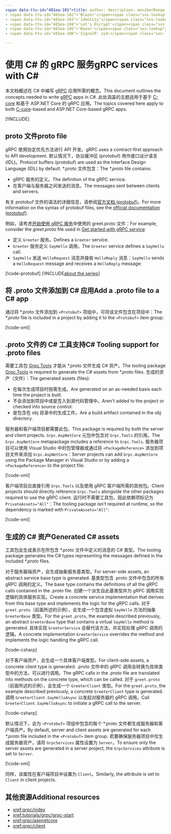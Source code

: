 ```yaml
---
<span data-ttu-id="481ea-101">title: author: description: monikerRange: ms.author: ms.date: no-loc:</span><span class="sxs-lookup"><span data-stu-id="481ea-101">title: author: description: monikerRange: ms.author: ms.date: no-loc:</span></span>
- <span data-ttu-id="481ea-102">'Blazor'</span><span class="sxs-lookup"><span data-stu-id="481ea-102">'Blazor'</span></span>
- <span data-ttu-id="481ea-103">'Identity'</span><span class="sxs-lookup"><span data-stu-id="481ea-103">'Identity'</span></span>
- <span data-ttu-id="481ea-104">'Let's Encrypt'</span><span class="sxs-lookup"><span data-stu-id="481ea-104">'Let's Encrypt'</span></span>
- <span data-ttu-id="481ea-105">'Razor'</span><span class="sxs-lookup"><span data-stu-id="481ea-105">'Razor'</span></span>
- <span data-ttu-id="481ea-106">'SignalR' uid:</span><span class="sxs-lookup"><span data-stu-id="481ea-106">'SignalR' uid:</span></span> 

---
```

# <a name="grpc-services-with-c"></a><span data-ttu-id="481ea-107">使用 C\# 的 gRPC 服务</span><span class="sxs-lookup"><span data-stu-id="481ea-107">gRPC services with C\#</span></span>

<span data-ttu-id="481ea-108">本文档概述在 C# 中编写 [gRPC](https://grpc.io/docs/guides/) 应用所需的概念。</span><span class="sxs-lookup"><span data-stu-id="481ea-108">This document outlines the concepts needed to write [gRPC](https://grpc.io/docs/guides/) apps in C#.</span></span> <span data-ttu-id="481ea-109">此处涵盖的主题适用于基于 [C-core](https://grpc.io/blog/grpc-stacks) 和基于 ASP.NET Core 的 gRPC 应用。</span><span class="sxs-lookup"><span data-stu-id="481ea-109">The topics covered here apply to both [C-core](https://grpc.io/blog/grpc-stacks)-based and ASP.NET Core-based gRPC apps.</span></span>

[!INCLUDE[](~/includes/gRPCazure.md)]

## <a name="proto-file"></a><span data-ttu-id="481ea-110">proto 文件</span><span class="sxs-lookup"><span data-stu-id="481ea-110">proto file</span></span>

<span data-ttu-id="481ea-111">gRPC 使用协定优先方法进行 API 开发。</span><span class="sxs-lookup"><span data-stu-id="481ea-111">gRPC uses a contract-first approach to API development.</span></span> <span data-ttu-id="481ea-112">默认情况下，协议缓冲区 (protobuf) 用作接口设计语言 (IDL)。</span><span class="sxs-lookup"><span data-stu-id="481ea-112">Protocol buffers (protobuf) are used as the Interface Design Language (IDL) by default.</span></span> <span data-ttu-id="481ea-113">\*.proto 文件包含：</span><span class="sxs-lookup"><span data-stu-id="481ea-113">The *\*.proto* file contains:</span></span>

* <span data-ttu-id="481ea-114">gRPC 服务的定义。</span><span class="sxs-lookup"><span data-stu-id="481ea-114">The definition of the gRPC service.</span></span>
* <span data-ttu-id="481ea-115">在客户端与服务器之间发送的消息。</span><span class="sxs-lookup"><span data-stu-id="481ea-115">The messages sent between clients and servers.</span></span>

<span data-ttu-id="481ea-116">有关 protobuf 文件的语法的详细信息，请参阅[官方文档 (protobuf)](https://developers.google.com/protocol-buffers/docs/proto3)。</span><span class="sxs-lookup"><span data-stu-id="481ea-116">For more information on the syntax of protobuf files, see the [official documentation (protobuf)](https://developers.google.com/protocol-buffers/docs/proto3).</span></span>

<span data-ttu-id="481ea-117">例如，请考虑[开始使用 gRPC 服务](xref:tutorials/grpc/grpc-start)中使用的 greet.proto 文件：</span><span class="sxs-lookup"><span data-stu-id="481ea-117">For example, consider the *greet.proto* file used in [Get started with gRPC service](xref:tutorials/grpc/grpc-start):</span></span>

* <span data-ttu-id="481ea-118">定义 `Greeter` 服务。</span><span class="sxs-lookup"><span data-stu-id="481ea-118">Defines a `Greeter` service.</span></span>
* <span data-ttu-id="481ea-119">`Greeter` 服务定义 `SayHello` 调用。</span><span class="sxs-lookup"><span data-stu-id="481ea-119">The `Greeter` service defines a `SayHello` call.</span></span>
* <span data-ttu-id="481ea-120">`SayHello` 发送 `HelloRequest` 消息并接收 `HelloReply` 消息：</span><span class="sxs-lookup"><span data-stu-id="481ea-120">`SayHello` sends a `HelloRequest` message and receives a `HelloReply` message:</span></span>

[!code-protobuf[](~/tutorials/grpc/grpc-start/sample/GrpcGreeter/Protos/greet.proto)]
[!INCLUDE[about the series](~/includes/code-comments-loc.md)]

## <a name="add-a-proto-file-to-a-c-app"></a><span data-ttu-id="481ea-121">将 .proto 文件添加到 C\# 应用</span><span class="sxs-lookup"><span data-stu-id="481ea-121">Add a .proto file to a C\# app</span></span>

<span data-ttu-id="481ea-122">通过将 \*.proto 文件添加到 `<Protobuf>` 项组中，可将该文件包含在项目中：</span><span class="sxs-lookup"><span data-stu-id="481ea-122">The *\*.proto* file is included in a project by adding it to the `<Protobuf>` item group:</span></span>

[!code-xml[](~/tutorials/grpc/grpc-start/sample/GrpcGreeter/GrpcGreeter.csproj?highlight=2&range=7-9)]

## <a name="c-tooling-support-for-proto-files"></a><span data-ttu-id="481ea-123">.proto 文件的 C# 工具支持</span><span class="sxs-lookup"><span data-stu-id="481ea-123">C# Tooling support for .proto files</span></span>

<span data-ttu-id="481ea-124">需要工具包 [Grpc.Tools](https://www.nuget.org/packages/Grpc.Tools/) 才能从 \*.proto 文件生成 C# 资产。</span><span class="sxs-lookup"><span data-stu-id="481ea-124">The tooling package [Grpc.Tools](https://www.nuget.org/packages/Grpc.Tools/) is required to generate the C# assets from *\*.proto* files.</span></span> <span data-ttu-id="481ea-125">生成的资产（文件）：</span><span class="sxs-lookup"><span data-stu-id="481ea-125">The generated assets (files):</span></span>

* <span data-ttu-id="481ea-126">在每次生成项目时按需生成。</span><span class="sxs-lookup"><span data-stu-id="481ea-126">Are generated on an as-needed basis each time the project is built.</span></span>
* <span data-ttu-id="481ea-127">不会添加到项目中或是签入到源代码管理中。</span><span class="sxs-lookup"><span data-stu-id="481ea-127">Aren't added to the project or checked into source control.</span></span>
* <span data-ttu-id="481ea-128">是包含在 obj 目录中的生成工件。</span><span class="sxs-lookup"><span data-stu-id="481ea-128">Are a build artifact contained in the *obj* directory.</span></span>

<span data-ttu-id="481ea-129">服务器和客户端项目都需要此包。</span><span class="sxs-lookup"><span data-stu-id="481ea-129">This package is required by both the server and client projects.</span></span> <span data-ttu-id="481ea-130">`Grpc.AspNetCore` 元包中包含对 `Grpc.Tools` 的引用。</span><span class="sxs-lookup"><span data-stu-id="481ea-130">The `Grpc.AspNetCore` metapackage includes a reference to `Grpc.Tools`.</span></span> <span data-ttu-id="481ea-131">服务器项目可以使用 Visual Studio 中的包管理器或通过将 `<PackageReference>` 添加到项目文件来添加 `Grpc.AspNetCore`：</span><span class="sxs-lookup"><span data-stu-id="481ea-131">Server projects can add `Grpc.AspNetCore` using the Package Manager in Visual Studio or by adding a `<PackageReference>` to the project file:</span></span>

[!code-xml[](~/tutorials/grpc/grpc-start/sample/GrpcGreeter/GrpcGreeter.csproj?highlight=1&range=12)]

<span data-ttu-id="481ea-132">客户端项目应直接引用 `Grpc.Tools` 以及使用 gRPC 客户端所需的其他包。</span><span class="sxs-lookup"><span data-stu-id="481ea-132">Client projects should directly reference `Grpc.Tools` alongside the other packages required to use the gRPC client.</span></span> <span data-ttu-id="481ea-133">运行时不需要工具包，因此依赖项标记为 `PrivateAssets="All"`：</span><span class="sxs-lookup"><span data-stu-id="481ea-133">The tooling package isn't required at runtime, so the dependency is marked with `PrivateAssets="All"`:</span></span>

[!code-xml[](~/tutorials/grpc/grpc-start/sample/GrpcGreeterClient/GrpcGreeterClient.csproj?highlight=3&range=9-11)]

## <a name="generated-c-assets"></a><span data-ttu-id="481ea-134">生成的 C# 资产</span><span class="sxs-lookup"><span data-stu-id="481ea-134">Generated C# assets</span></span>

<span data-ttu-id="481ea-135">工具包会生成表示在所包含 \*.proto 文件中定义的消息的 C# 类型。</span><span class="sxs-lookup"><span data-stu-id="481ea-135">The tooling package generates the C# types representing the messages defined in the included *\*.proto* files.</span></span>

<span data-ttu-id="481ea-136">对于服务器端资产，会生成抽象服务基类型。</span><span class="sxs-lookup"><span data-stu-id="481ea-136">For server-side assets, an abstract service base type is generated.</span></span> <span data-ttu-id="481ea-137">基类型包含 .proto 文件中包含的所有 gRPC 调用的定义。</span><span class="sxs-lookup"><span data-stu-id="481ea-137">The base type contains the definitions of all the gRPC calls contained in the *.proto* file.</span></span> <span data-ttu-id="481ea-138">创建一个派生自此基类型并为 gRPC 调用实现逻辑的具体服务实现。</span><span class="sxs-lookup"><span data-stu-id="481ea-138">Create a concrete service implementation that derives from this base type and implements the logic for the gRPC calls.</span></span> <span data-ttu-id="481ea-139">对于 `greet.proto`（前面所述的示例），会生成一个包含虚拟 `SayHello` 方法的抽象 `GreeterBase` 类型。</span><span class="sxs-lookup"><span data-stu-id="481ea-139">For the `greet.proto`, the example described previously, an abstract `GreeterBase` type that contains a virtual `SayHello` method is generated.</span></span> <span data-ttu-id="481ea-140">具体实现 `GreeterService` 会替代该方法，并实现处理 gRPC 调用的逻辑。</span><span class="sxs-lookup"><span data-stu-id="481ea-140">A concrete implementation `GreeterService` overrides the method and implements the logic handling the gRPC call.</span></span>

[!code-csharp[](~/tutorials/grpc/grpc-start/sample/GrpcGreeter/Services/GreeterService.cs?name=snippet)]

<span data-ttu-id="481ea-141">对于客户端资产，会生成一个具体客户端类型。</span><span class="sxs-lookup"><span data-stu-id="481ea-141">For client-side assets, a concrete client type is generated.</span></span> <span data-ttu-id="481ea-142">.proto 文件中的 gRPC 调用会转换为具体类型中的方法，可以进行调用。</span><span class="sxs-lookup"><span data-stu-id="481ea-142">The gRPC calls in the *.proto* file are translated into methods on the concrete type, which can be called.</span></span> <span data-ttu-id="481ea-143">对于 `greet.proto`（前面所述的示例），会生成一个 `GreeterClient` 类型。</span><span class="sxs-lookup"><span data-stu-id="481ea-143">For the `greet.proto`, the example described previously, a concrete `GreeterClient` type is generated.</span></span> <span data-ttu-id="481ea-144">调用 `GreeterClient.SayHelloAsync` 以发起对服务器的 gRPC 调用。</span><span class="sxs-lookup"><span data-stu-id="481ea-144">Call `GreeterClient.SayHelloAsync` to initiate a gRPC call to the server.</span></span>

[!code-csharp[](~/tutorials/grpc/grpc-start/sample/GrpcGreeterClient/Program.cs?name=snippet)]

<span data-ttu-id="481ea-145">默认情况下，会为 `<Protobuf>` 项组中包含的每个 \*.proto 文件都生成服务器和客户端资产。</span><span class="sxs-lookup"><span data-stu-id="481ea-145">By default, server and client assets are generated for each *\*.proto* file included in the `<Protobuf>` item group.</span></span> <span data-ttu-id="481ea-146">若要确保服务器项目中仅生成服务器资产，请将 `GrpcServices` 属性设置为 `Server`。</span><span class="sxs-lookup"><span data-stu-id="481ea-146">To ensure only the server assets are generated in a server project, the `GrpcServices` attribute is set to `Server`.</span></span>

[!code-xml[](~/tutorials/grpc/grpc-start/sample/GrpcGreeter/GrpcGreeter.csproj?highlight=2&range=7-9)]

<span data-ttu-id="481ea-147">同样，该属性在客户端项目中设置为 `Client`。</span><span class="sxs-lookup"><span data-stu-id="481ea-147">Similarly, the attribute is set to `Client` in client projects.</span></span>

## <a name="additional-resources"></a><span data-ttu-id="481ea-148">其他资源</span><span class="sxs-lookup"><span data-stu-id="481ea-148">Additional resources</span></span>

* <xref:grpc/index>
* <xref:tutorials/grpc/grpc-start>
* <xref:grpc/aspnetcore>
* <xref:grpc/client>
